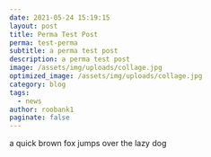 ```yaml
---
date: 2021-05-24 15:19:15
layout: post
title: Perma Test Post
perma: test-perma
subtitle: a perma test post
description: a perma test post
image: /assets/img/uploads/collage.jpg
optimized_image: /assets/img/uploads/collage.jpg
category: blog
tags:
  - news
author: roobank1
paginate: false
---
```

a quick brown fox jumps over the lazy dog